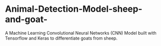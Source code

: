 # Animal-Detection-Model-sheep-and-goat-
A Machine Learning Convolutional Neural Networks (CNN) Model built with Tensorflow and Keras to differentiate goats from sheep.
